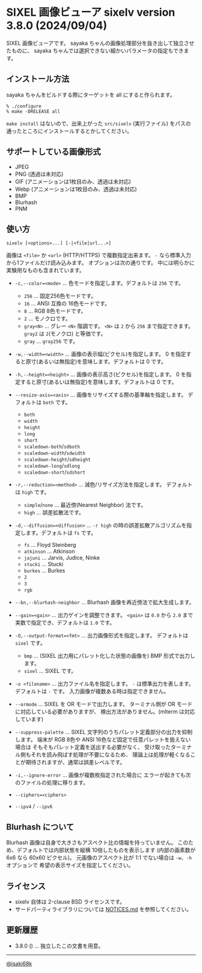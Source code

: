 SIXEL 画像ビューア sixelv version 3.8.0 (2024/09/04)
===

SIXEL 画像ビューアです。
sayaka ちゃんの画像処理部分を抜き出して独立させたものに、
sayaka ちゃんでは選択できない細かいパラメータの指定もできます。

インストール方法
---
sayaka ちゃんをビルドする際にターゲットを all にすると作られます。
```
% ./configure
% make -DRELEASE all
```

`make install` はないので、出来上がった `src/sixelv` (実行ファイル)
をパスの通ったところにインストールするとかしてください。

サポートしている画像形式
---
* JPEG
* PNG (透過は未対応)
* GIF (アニメーションは1枚目のみ、透過は未対応)
* Webp (アニメーションは1枚目のみ、透過は未対応)
* BMP
* Blurhash
* PNM

使い方
---
```
sixelv [<options>...] [-|<file|url...>]
```

画像は `<file>` か `<url>` (HTTP/HTTPS) で複数指定出来ます。
`-` なら標準入力から1ファイルだけ読み込みます。
オプションは次の通りです。
中には明らかに実験用なものも含まれています。

* `-c,--color=<mode>` … 色モードを指定します。デフォルトは `256` です。
	* `256` … 固定256色モードです。
	* `16` … ANSI 互換の 16色モードです。
	* `8` … RGB 8色モードです。
	* `2` … モノクロです。
	* `gray<N>` … グレー `<N>` 階調です。
		`<N>` は `2` から `256` まで指定できます。
		`gray2` は `2`(モノクロ) と等価です。
	* `gray` … `gray256` です。

* `-w,--width=<width>` … 画像の表示幅(ピクセル)を指定します。
	0 を指定すると原寸(あるいは無指定)を意味します。デフォルトは 0 です。
* `-h,--height=<height>` … 画像の表示高さ(ピクセル)を指定します。
	0 を指定すると原寸(あるいは無指定)を意味します。デフォルトは 0 です。
* `--resize-axis=<axis>` … 画像をリサイズする際の基準軸を指定します。
	デフォルトは `both` です。
	* `both`
	* `width`
	* `height`
	* `long`
	* `short`
	* `scaledown-both`/`sdboth`
	* `scaledown-width`/`sdwidth`
	* `scaledown-height`/`sdheight`
	* `scaledown-long`/`sdlong`
	* `scaledown-short`/`sdshort`
* `-r,--reduction=<method>` … 減色/リサイズ方法を指定します。
	デフォルトは `high` です。
	* `simple`/`none` … 最近傍(Nearest Neighbor) 法です。
	* `high` … 誤差拡散法です。
* `-d,--diffusion=<diffusion>` … `-r high` の時の誤差拡散アルゴリズムを指定します。デフォルトは `fs` です。
	* `fs` … Floyd Steinberg
	* `atkinson` … Atkinson
	* `jajuni` … Jarvis, Judice, Ninke
	* `stucki` … Stucki
	* `burkes` … Burkes
	* `2`
	* `3`
	* `rgb`
* `--bn,--blurhash-neighbor` … Blurhash 画像を再近傍法で拡大生成します。
* `--gain=<gain>` … 出力ゲインを調整できます。
	`<gain>` は `0.0` から `2.0` まで実数で指定でき、デフォルトは `1.0` です。
* `-O,--output-format=<fmt>` … 出力画像形式を指定します。
	デフォルトは `sixel` です。
	* `bmp` … (SIXEL 出力用にパレット化した状態の画像を) BMP 形式で出力します。
	* `sixel` … SIXEL です。
* `-o <filename>` … 出力ファイル名を指定します。
	`-` は標準出力を表します。デフォルトは `-` です。
	入力画像が複数ある時は指定できません。
* `--ormode` … SIXEL を OR モードで出力します。
	ターミナル側が OR モードに対応している必要がありますが、
	検出方法がありません。(mlterm は対応しています)
* `--suppress-palette` … SIXEL 文字列のうちパレット定義部分の出力を抑制します。
	端末が RGB 8色や ANSI 16色など固定で任意パレットを扱えない場合は
	そもそもパレット定義を送出する必要がなく、
	受け取ったターミナル側もそれを読み飛ばす処理が不要になるため、
	理論上は処理が軽くなることが期待されますが、通常は誤差レベルです。
* `-i,--ignore-error` … 画像が複数枚指定された場合に
	エラーが起きても次のファイルの処理に移ります。
* `--ciphers=<ciphers>`
* `--ipv4` / `--ipv6`

Blurhash について
---
Blurhash 画像は自身で大きさもアスペクト比の情報を持っていません。
このため、デフォルトでは内部状態を縦横 10倍したものを表示します
(内部の画素数が 6x6 なら 60x60 ピクセル)。
元画像のアスペクト比が 1:1 でない場合は `-w`、`-h` オプションで
希望の表示サイズを指定してください。


ライセンス
---
* sixelv 自体は 2-clause BSD ライセンスです。
* サードパーティライブラリについては [NOTICES.md](NOTICES.md) を参照してください。


更新履歴
---
* 3.8.0 () … 独立したこの文書を用意。

---
[@isaki68k](https://misskey.io/@isaki68k)
